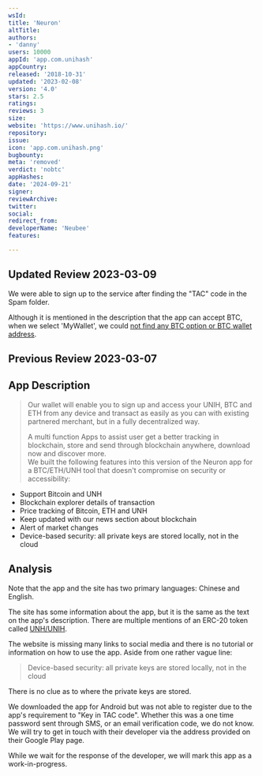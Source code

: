 ```yaml
---
wsId: 
title: 'Neuron'
altTitle: 
authors:
- 'danny'
users: 10000
appId: 'app.com.unihash'
appCountry: 
released: '2018-10-31'
updated: '2023-02-08'
version: '4.0'
stars: 2.5
ratings: 
reviews: 3
size: 
website: 'https://www.unihash.io/'
repository: 
issue: 
icon: 'app.com.unihash.png'
bugbounty: 
meta: 'removed'
verdict: 'nobtc'
appHashes: 
date: '2024-09-21'
signer: 
reviewArchive: 
twitter: 
social: 
redirect_from: 
developerName: 'Neubee'
features: 

---
```


## Updated Review 2023-03-09 

We were able to sign up to the service after finding the "TAC" code in the Spam folder. 

Although it is mentioned in the description that the app can accept BTC, when we select 'MyWallet', we could [not find any BTC option or BTC wallet address](https://twitter.com/BitcoinWalletz/status/1633688141940002817). 

## Previous Review 2023-03-07

## App Description

> Our wallet will enable you to sign up and access your UNIH, BTC and ETH from any device and transact as easily as you can with existing partnered merchant, but in a fully decentralized way.
>
> A multi function Apps to assist user get a better tracking in blockchain, store and send through blockchain anywhere, download now and discover more. <br />
We built the following features into this version of the Neuron app for a BTC/ETH/UNH tool that doesn't compromise on security or accessibility:
  - Support Bitcoin and UNH
  - Blockchain explorer details of transaction
  - Price tracking of Bitcoin, ETH and UNH
  - Keep updated with our news section about blockchain
  - Alert of market changes
  - Device-based security: all private keys are stored locally, not in the cloud

## Analysis 
  
Note that the app and the site has two primary languages: Chinese and English. 
  
The site has some information about the app, but it is the same as the text on the app's description. There are multiple mentions of an ERC-20 token called [UNH/UNIH](https://explorer.bitquery.io/ethereum/token/0xc7260a32e32b7f834688eab1f990456a300f1d5e).

The website is missing many links to social media and there is no tutorial or information on how to use the app. Aside from one rather vague line:

> Device-based security: all private keys are stored locally, not in the cloud

There is no clue as to where the private keys are stored. 

We downloaded the app for Android but was not able to register due to the app's requirement to "Key in TAC code". Whether this was a one time password sent through SMS, or an email verification code, we do not know. We will try to get in touch with their developer via the address provided on their Google Play page. 

While we wait for the response of the developer, we will mark this app as a work-in-progress. 
